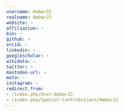 ```yaml
---
username: Ambar21
realname: Ambar21
website: ~
affiliation: ~
bio: ~
github: ~
orcid: ~
linkedin: ~
googlescholar: ~
wikidata: ~
twitter: ~
mastodon-url: ~
meta: ~
instagram: ~
redirect_from:
- /index.php/User:Ambar21
- /index.php/Special:Contributions/Ambar21
---
```

